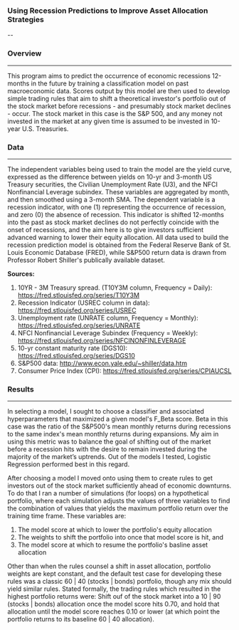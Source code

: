 ### Using Recession Predictions to Improve Asset Allocation Strategies
--
### Overview
---
This program aims to predict the occurrence of economic recessions 12-months in the future by training a classification model on past macroeconomic data. Scores output by this model are then used to develop simple trading rules that aim to shift a theoretical investor's portfolio out of the stock market before recessions - and presumably stock market declines - occur. The stock market in this case is the S&P 500, and any money not invested in the market at any given time is assumed to be invested in 10-year U.S. Treasuries.

### Data
---
The independent variables being used to train the model are the yield curve, expressed as the difference between yields on 10-yr and 3-month US Treasury securities, the Civilian Unemployment Rate (U3), and the NFCI Nonfinancial Leverage subindex. These variables are aggregated by month, and then smoothed using a 3-month SMA. The dependent variable is a recession indicator, with one (1) representing the occurrence of recession, and zero (0) the absence of recession. This indicator is shifted 12-months into the past as stock market declines do not perfectly coincide with the onset of recessions, and the aim here is to give investors sufficient advanced warning to lower their equity allocation. All data used to build the recession prediction model is obtained from the Federal Reserve Bank of St. Louis Economic Database (FRED), while S&P500 return data is drawn from Professor Robert Shiller's publically available dataset. 

**Sources:**
1. 10YR - 3M Treasury spread. (T10Y3M column, Frequency = Daily):  https://fred.stlouisfed.org/series/T10Y3M 
2. Recession Indicator (USREC column in data): https://fred.stlouisfed.org/series/USREC 
3. Unemployment rate (UNRATE column, Frequency = Monthly):  https://fred.stlouisfed.org/series/UNRATE
4. NFCI Nonfinancial Leverage Subindex (Frequency = Weekly): https://fred.stlouisfed.org/series/NFCINONFINLEVERAGE
5. 10-yr constant maturity rate (DGS10): https://fred.stlouisfed.org/series/DGS10
6. S&P500 data: http://www.econ.yale.edu/~shiller/data.htm
7. Consumer Price Index (CPI): https://fred.stlouisfed.org/series/CPIAUCSL

### Results
---
In selecting a model, I sought to choose a classifier and associated hyperparameters that maximized a given model's F_Beta score. Beta in this case was the ratio of the S&P500's mean monthly returns during recessions to the same index's mean monthly returns during expansions. My aim in using this metric was to balance the goal of shifting out of the market before a recession hits with the desire to remain invested during the majority of the market’s uptrends. Out of the models I tested, Logistic Regression performed best in this regard.

After choosing a model I moved onto using them to create rules to get investors out of the stock market sufficiently ahead of economic downturns. To do that I ran a number of simulations (for loops) on a hypothetical portfolio, where each simulation adjusts the values of three variables to find the combination of values that yields the maximum portfolio return over the training time frame. These variables are:
1. The model score at which to lower the portfolio's equity allocation
2. The weights to shift the portfolio into once that model score is hit, and
3. The model score at which to resume the portfolio's basline asset allocation 

Other than when the rules counsel a shift in asset allocation, portfolio weights are kept constant, and the default test case for developing these rules was a classic 60 | 40 (stocks | bonds) portfolio, though any mix should yield similar rules. Stated formally, the trading rules which resulted in the highest portfolio returns were: Shift ouf of the stock market into a 10 | 90 (stocks | bonds) allocation once the model score hits 0.70, and hold that allocation until the model score reaches 0.10 or lower (at which point the portfolio returns to its baseline 60 | 40 allocation).
